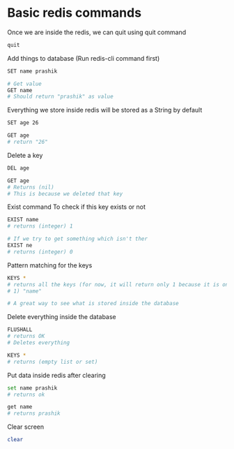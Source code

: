 # Basic redis commands

Once we are inside the redis, we can quit using quit command
```bash
quit
```

Add things to database (Run redis-cli command first)
```bash
SET name prashik

# Get value
GET name
# Should return "prashik" as value
```
Everything we store inside redis will be stored as a String by default

```bash
SET age 26

GET age
# return "26"
```

Delete a key
```bash
DEL age

GET age
# Returns (nil)
# This is because we deleted that key
```

Exist command
To check if this key exists or not
```bash
EXIST name
# returns (integer) 1

# If we try to get something which isn't ther
EXIST ne
# returns (integer) 0
```

Pattern matching for the keys
```bash
KEYS *
# returns all the keys (for now, it will return only 1 because it is only storing 1 key)
# 1) "name" 

# A great way to see what is stored inside the database
```

Delete everything inside the database
```bash
FLUSHALL
# returns OK
# Deletes everything

KEYS *
# returns (empty list or set)
```

Put data inside redis after clearing
```bash
set name prashik
# returns ok

get name
# returns prashik
```

Clear screen
```bash
clear
```